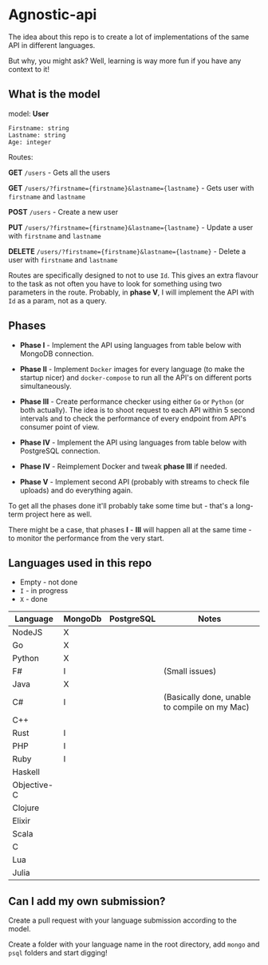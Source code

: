 # Agnostic-api

The idea about this repo is to create a lot of implementations of the same API in different languages. 

But why, you might ask? Well, learning is way more fun if you have any context to it!

## What is the model

model: **User**

```
Firstname: string
Lastname: string
Age: integer
```

Routes:

**GET** `/users` - Gets all the users

**GET** `/users/?firstname={firstname}&lastname={lastname}` - Gets user with `firstname` and `lastname`

**POST** `/users` - Create a new user

**PUT** `/users/?firstname={firstname}&lastname={lastname}` - Update a user with `firstname` and `lastname`

**DELETE** `/users/?firstname={firstname}&lastname={lastname}` - Delete a user with `firstname` and `lastname`

Routes are specifically designed to not to use `Id`. This gives an extra flavour to the task as not often you have to look for something using two parameters in the route. Probably, in **phase V**, I will implement the API with `Id` as a param, not as a query.

## Phases

* **Phase I** - Implement the API using languages from table below with MongoDB connection.

* **Phase II** - Implement `Docker` images for every language (to make the startup nicer) and `docker-compose` to run all the API's on different ports simultaneously.

* **Phase III** - Create performance checker using either `Go` or `Python` (or both actually). The idea is to shoot request to each API within 5 second intervals and to check the performance of every endpoint from API's consumer point of view.

* **Phase IV** - Implement the API using languages from table below with PostgreSQL connection.

* **Phase IV** - Reimplement Docker and tweak **phase III** if needed.

* **Phase V** - Implement second API (probably with streams to check file uploads) and do everything again. 

To get all the phases done it'll probably take some time but - that's a long-term project here as well.

There might be a case, that phases **I** - **III** will happen all at the same time - to monitor the performance from the very start.

## Languages used in this repo

* Empty - not done
* `I` - in progress
* `X` - done

| Language | MongoDb | PostgreSQL | Notes |
|---|---|---|---|
| NodeJS      | X |   |   |
| Go          | X |   |   |
| Python      | X |   |   | 
| F#          | I |   | (Small issues) | 
| Java        | X |   |   |   
| C#          | I |   | (Basically done, unable to compile on my Mac) |
| C++         |   |   |   |
| Rust        | I |   |   |
| PHP         | I |   |   |
| Ruby        | I |   |   |
| Haskell     |   |   |   |
| Objective-C |   |   |   |
| Clojure     |   |   |   |
| Elixir      |   |   |   |
| Scala       |   |   |   |
| C           |   |   |   |
| Lua         |   |   |   |
| Julia         |   |   |   |

## Can I add my own submission?

Create a pull request with your language submission according to the model. 

Create a folder with your language name in the root directory, add `mongo` and `psql` folders and start digging!
